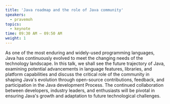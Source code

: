 ```yaml
---
title: 'Java roadmap and the role of Java community'
speakers:
  - pravemoh
topics:
  - keynote
time: 09:30 AM – 09:50 AM
weight: 1
---
```


As one of the most enduring and widely-used programming languages, Java has continuously evolved to meet the changing needs of the technology landscape. In this talk, we shall see the future trajectory of Java, examining potential advancements in language features, libraries, and platform capabilities and discuss the critical role of the community in shaping Java's evolution through open-source contributions, feedback, and participation in the Java development Process.
The continued collaboration between developers, industry leaders, and enthusiasts will be pivotal in ensuring Java's growth and adaptation to future technological challenges.